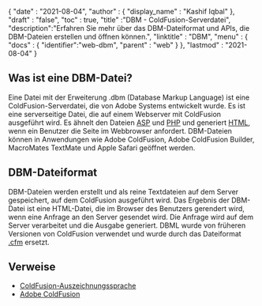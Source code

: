 {
  "date" : "2021-08-04",
  "author" : {
    "display_name" : "Kashif Iqbal"
},
  "draft" : "false",
  "toc" : true,
  "title" :"DBM - ColdFusion-Serverdatei",
  "description":"Erfahren Sie mehr über das DBM-Dateiformat und APIs, die DBM-Dateien erstellen und öffnen können.",
  "linktitle" : "DBM",
  "menu" : {
    "docs" : {
"identifier":"web-dbm",
      "parent" : "web"
}
},
  "lastmod" : "2021-08-04"
}

## Was ist eine DBM-Datei?

Eine Datei mit der Erweiterung .dbm (Database Markup Language) ist eine ColdFusion-Serverdatei, die von Adobe Systems entwickelt wurde. Es ist eine serverseitige Datei, die auf einem Webserver mit ColdFusion ausgeführt wird. Es ähnelt den Dateien [ASP](/de/web/asp/) und [PHP](/de/programming/php/) und generiert [HTML](/de/web/html/), wenn ein Benutzer die Seite im Webbrowser anfordert. DBM-Dateien können in Anwendungen wie Adobe ColdFusion, Adobe ColdFusion Builder, MacroMates TextMate und Apple Safari geöffnet werden.

## DBM-Dateiformat

DBM-Dateien werden erstellt und als reine Textdateien auf dem Server gespeichert, auf dem ColdFusion ausgeführt wird. Das Ergebnis der DBM-Datei ist eine HTML-Datei, die im Browser des Benutzers gerendert wird, wenn eine Anfrage an den Server gesendet wird. Die Anfrage wird auf dem Server verarbeitet und die Ausgabe generiert. DBML wurde von früheren Versionen von ColdFusion verwendet und wurde durch das Dateiformat [.cfm](/de/web/cfm/) ersetzt.

## Verweise

* [ColdFusion-Auszeichnungssprache](https://people.apache.org/~jim/NewArchitect/webtech/2000/08/junk/index.html)
* [Adobe ColdFusion](https://en.wikipedia.org/wiki/Adobe_ColdFusion)

